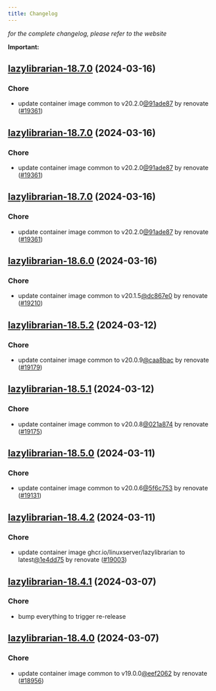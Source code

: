 ```yaml
---
title: Changelog
---
```



*for the complete changelog, please refer to the website*

**Important:**


## [lazylibrarian-18.7.0](https://github.com/truecharts/charts/compare/lazylibrarian-18.6.0...lazylibrarian-18.7.0) (2024-03-16)

### Chore



- update container image common to v20.2.0[@91ade87](https://github.com/91ade87) by renovate ([#19361](https://github.com/truecharts/charts/issues/19361))


## [lazylibrarian-18.7.0](https://github.com/truecharts/charts/compare/lazylibrarian-18.6.0...lazylibrarian-18.7.0) (2024-03-16)

### Chore



- update container image common to v20.2.0[@91ade87](https://github.com/91ade87) by renovate ([#19361](https://github.com/truecharts/charts/issues/19361))


## [lazylibrarian-18.7.0](https://github.com/truecharts/charts/compare/lazylibrarian-18.6.0...lazylibrarian-18.7.0) (2024-03-16)

### Chore



- update container image common to v20.2.0[@91ade87](https://github.com/91ade87) by renovate ([#19361](https://github.com/truecharts/charts/issues/19361))


## [lazylibrarian-18.6.0](https://github.com/truecharts/charts/compare/lazylibrarian-18.5.2...lazylibrarian-18.6.0) (2024-03-16)

### Chore



- update container image common to v20.1.5[@dc867e0](https://github.com/dc867e0) by renovate ([#19210](https://github.com/truecharts/charts/issues/19210))


## [lazylibrarian-18.5.2](https://github.com/truecharts/charts/compare/lazylibrarian-18.5.1...lazylibrarian-18.5.2) (2024-03-12)

### Chore



- update container image common to v20.0.9[@caa8bac](https://github.com/caa8bac) by renovate ([#19179](https://github.com/truecharts/charts/issues/19179))


## [lazylibrarian-18.5.1](https://github.com/truecharts/charts/compare/lazylibrarian-18.5.0...lazylibrarian-18.5.1) (2024-03-12)

### Chore



- update container image common to v20.0.8[@021a874](https://github.com/021a874) by renovate ([#19175](https://github.com/truecharts/charts/issues/19175))


## [lazylibrarian-18.5.0](https://github.com/truecharts/charts/compare/lazylibrarian-18.4.2...lazylibrarian-18.5.0) (2024-03-11)

### Chore



- update container image common to v20.0.6[@5f6c753](https://github.com/5f6c753) by renovate ([#19131](https://github.com/truecharts/charts/issues/19131))


## [lazylibrarian-18.4.2](https://github.com/truecharts/charts/compare/lazylibrarian-18.4.1...lazylibrarian-18.4.2) (2024-03-11)

### Chore



- update container image ghcr.io/linuxserver/lazylibrarian to latest[@1e4dd75](https://github.com/1e4dd75) by renovate ([#19003](https://github.com/truecharts/charts/issues/19003))


## [lazylibrarian-18.4.1](https://github.com/truecharts/charts/compare/lazylibrarian-18.4.0...lazylibrarian-18.4.1) (2024-03-07)

### Chore



- bump everything to trigger re-release


## [lazylibrarian-18.4.0](https://github.com/truecharts/charts/compare/lazylibrarian-18.3.0...lazylibrarian-18.4.0) (2024-03-07)

### Chore



- update container image common to v19.0.0[@eef2062](https://github.com/eef2062) by renovate ([#18956](https://github.com/truecharts/charts/issues/18956))

